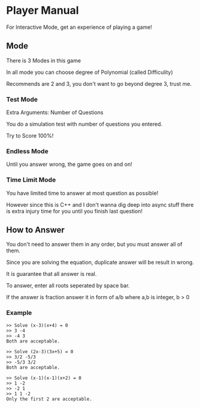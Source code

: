 # Player Manual

For Interactive Mode, get an experience of playing a game!

## Mode

There is 3 Modes in this game

In all mode you can choose degree of Polynomial (called Difficulity)

Recommends are 2 and 3, you don't want to go beyond degree 3, trust me.

### Test Mode

Extra Arguments: Number of Questions

You do a simulation test with number of questions you entered.

Try to Score 100%!

### Endless Mode

Until you answer wrong, the game goes on and on!

### Time Limit Mode

You have limited time to answer at most question as possible!

However since this is C++ and I don't wanna dig deep into async stuff there is
extra injury time for you until you finish last question!

## How to Answer

You don't need to answer them in any order, but you must answer all of them.

Since you are solving the equation, duplicate answer will be result in wrong.

It is guarantee that all answer is real.

To answer, enter all roots seperated by space bar.

If the answer is fraction answer it in form of a/b where a,b is integer, b > 0

### Example

```
>> Solve (x-3)(x+4) = 0
>> 3 -4
>> -4 3
Both are acceptable.
```

```
>> Solve (2x-3)(3x+5) = 0
>> 3/2 -5/3
>> -5/3 3/2
Both are acceptable.
```

```
>> Solve (x-1)(x-1)(x+2) = 0
>> 1 -2
>> -2 1
>> 1 1 -2
Only the first 2 are acceptable.
```
